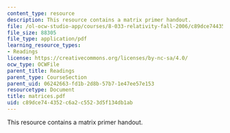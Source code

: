 ```yaml
---
content_type: resource
description: This resource contains a matrix primer handout.
file: /ol-ocw-studio-app/courses/8-033-relativity-fall-2006/c89dce744352c6a2c5523d5f134db1ab_matrices.pdf
file_size: 88305
file_type: application/pdf
learning_resource_types:
- Readings
license: https://creativecommons.org/licenses/by-nc-sa/4.0/
ocw_type: OCWFile
parent_title: Readings
parent_type: CourseSection
parent_uid: 06242663-fd1b-2d8b-57b7-1e47ee57e153
resourcetype: Document
title: matrices.pdf
uid: c89dce74-4352-c6a2-c552-3d5f134db1ab
---
```

This resource contains a matrix primer handout.